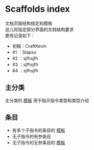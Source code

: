 # Scaffolds index

文档页面结构规定和模板  
这儿将指定部分界面的文档结构要求  
更改记录如下：

- 初稿：CraftKevin
- #1 ：Stapxs
- #2 ：sjfhsjfh
- #3 ：sjfhsjfh
- #4 ：sjfhsjfh

## 主分类

主分类的 [模板](./README.md) 用于指示指令类型和类型介绍

## 条目

- 有多个子指令的条目的 [模板](./command.md)
- 无子指令的有参条目
- 无子指令的无参条目的 [模板](./no_param_command.md)
